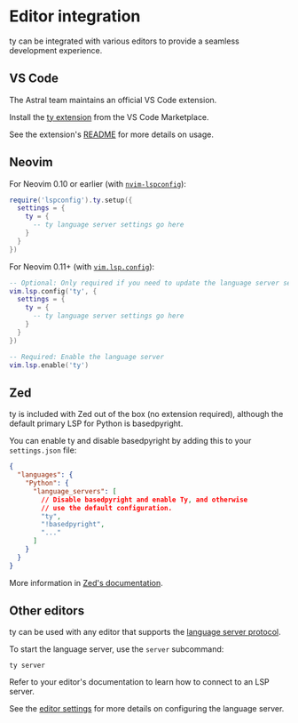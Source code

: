# Editor integration

ty can be integrated with various editors to provide a seamless development experience.

## VS Code

The Astral team maintains an official VS Code extension.

Install the [ty extension](https://marketplace.visualstudio.com/items?itemName=astral-sh.ty) from the VS Code Marketplace.

See the extension's [README](https://github.com/astral-sh/ty-vscode) for more details on usage.

## Neovim

For Neovim 0.10 or earlier (with [`nvim-lspconfig`](https://github.com/neovim/nvim-lspconfig)):

```lua
require('lspconfig').ty.setup({
  settings = {
    ty = {
      -- ty language server settings go here
    }
  }
})
```

For Neovim 0.11+ (with [`vim.lsp.config`](<https://neovim.io/doc/user/lsp.html#vim.lsp.config()>)):

```lua
-- Optional: Only required if you need to update the language server settings
vim.lsp.config('ty', {
  settings = {
    ty = {
      -- ty language server settings go here
    }
  }
})

-- Required: Enable the language server
vim.lsp.enable('ty')
```

## Zed

ty is included with Zed out of the box (no extension required), although the default primary LSP for Python is basedpyright.

You can enable ty and disable basedpyright by adding this to your `settings.json` file:

```json
{
  "languages": {
    "Python": {
      "language_servers": [
        // Disable basedpyright and enable Ty, and otherwise
        // use the default configuration.
        "ty",
        "!basedpyright",
        "..."
      ]
    }
  }
}
```

More information in [Zed's documentation](https://zed.dev/docs/languages/python#configure-python-language-servers-in-zed).

## Other editors

ty can be used with any editor that supports the [language server
protocol](https://microsoft.github.io/language-server-protocol/).

To start the language server, use the `server` subcommand:

```shell
ty server
```

Refer to your editor's documentation to learn how to connect to an LSP server.

See the [editor settings](./reference/editor-settings.md) for more details on configuring the language
server.
